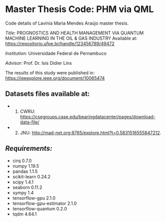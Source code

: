 # Master Thesis Code: PHM via QML

Code details of Lavínia Maria Mendes Araújo master thesis.

*Title:*
PROGNOSTICS AND HEALTH MANAGEMENT VIA QUANTUM MACHINE LEARNING IN THE OIL & GAS INDUSTRY
Available at: https://repositorio.ufpe.br/handle/123456789/49472

*Institution:*
Universidade Federal de Pernambuco 

*Advisor:*
Prof. Dr. Isis Didier Lins

The results of this study were published in:
https://ieeexplore.ieee.org/document/10065474


## Datasets files available at:

- 1. CWRU: https://csegroups.case.edu/bearingdatacenter/pages/download-data-file/
- 2. JNU: http://mad-net.org:8765/explore.html?t=0.5831516555847212.

## *Requirements:*


- cirq                      0.7.0  
- numpy                     1.19.5 
- pandas                    1.1.5  
- scikit-learn              0.24.2 
- scipy                     1.4.1 
- seaborn                   0.11.2 
- sympy                     1.4 
- tensorflow-gpu            2.1.0
- tensorflow-gpu-estimator  2.1.0 
- tensorflow-quantum        0.2.0
- tqdm                      4.64.1 


